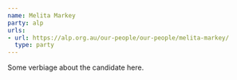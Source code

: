 ```yaml
---
name: Melita Markey
party: alp
urls:
- url: https://alp.org.au/our-people/our-people/melita-markey/
  type: party
---
```

Some verbiage about the candidate here.
